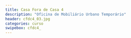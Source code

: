 ```yaml
---
title: Casa Fora de Casa 4
description: "Oficina de Mobiliário Urbano Temporário"
header: cfdc4_03.jpg
categories: curso
swipebox: cfdc4_
---
```

